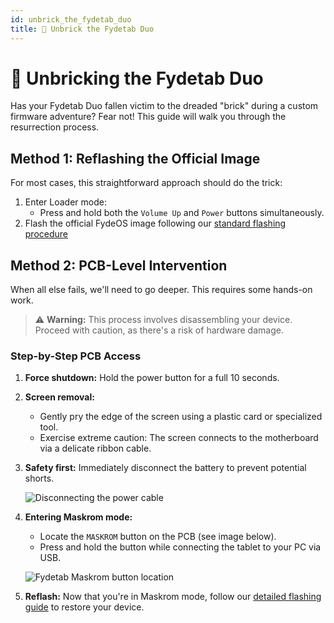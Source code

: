 ```yaml
---
id: unbrick_the_fydetab_duo
title: 🧱 Unbrick the Fydetab Duo
---
```


# 🧱 Unbricking the Fydetab Duo

Has your Fydetab Duo fallen victim to the dreaded "brick" during a custom firmware adventure? Fear not! This guide will walk you through the resurrection process.

## Method 1: Reflashing the Official Image

For most cases, this straightforward approach should do the trick:

1. Enter Loader mode:
   - Press and hold both the `Volume Up` and `Power` buttons simultaneously.
2. Flash the official FydeOS image following our [standard flashing procedure](/flashing_the_fydetab_duo/#utilising-an-image-flashing-tool)

## Method 2: PCB-Level Intervention

When all else fails, we'll need to go deeper. This requires some hands-on work.

> ⚠️ **Warning:** This process involves disassembling your device. Proceed with caution, as there's a risk of hardware damage.

### Step-by-Step PCB Access

1. **Force shutdown:** Hold the power button for a full 10 seconds.

2. **Screen removal:**
   - Gently pry the edge of the screen using a plastic card or specialized tool.
   - Exercise extreme caution: The screen connects to the motherboard via a delicate ribbon cable.

3. **Safety first:** Immediately disconnect the battery to prevent potential shorts.

   ![Disconnecting the power cable](/img/disconnect-power-cable.jpeg)

4. **Entering Maskrom mode:**
   - Locate the `MASKROM` button on the PCB (see image below).
   - Press and hold the button while connecting the tablet to your PC via USB.

   ![Fydetab Maskrom button location](/img/fydetab_maskrom_button_pcb.jpg)

5. **Reflash:** Now that you're in Maskrom mode, follow our [detailed flashing guide](/flashing_the_fydetab_duo) to restore your device.
